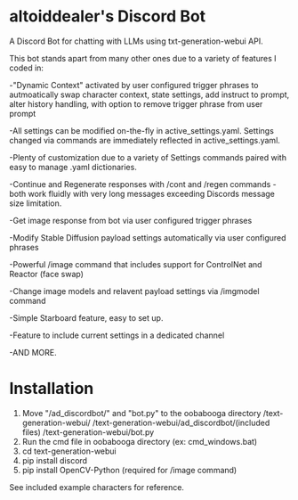 # altoiddealer's Discord Bot

A Discord Bot for chatting with LLMs using txt-generation-webui API.

This bot stands apart from many other ones due to a variety of features I coded in:

-"Dynamic Context" activated by user configured trigger phrases to autmoatically swap character context, state settings, add instruct to prompt, alter history handling, with option to remove trigger phrase from user prompt

-All settings can be modified on-the-fly in active_settings.yaml. Settings changed via commands are immediately reflected in active_settings.yaml.

-Plenty of customization due to a variety of Settings commands paired with easy to manage .yaml dictionaries.

-Continue and Regenerate responses with /cont and /regen commands - both work fluidly with very long messages exceeding Discords message size limitation.

-Get image response from bot via user configured trigger phrases

-Modify Stable Diffusion payload settings automatically via user configured phrases

-Powerful /image command that includes support for ControlNet and Reactor (face swap)

-Change image models and relavent payload settings via /imgmodel command

-Simple Starboard feature, easy to set up.

-Feature to include current settings in a dedicated channel

-AND MORE.

# Installation

1. Move "/ad_discordbot/" and "bot.py" to the oobabooga directory /text-generation-webui/
     /text-generation-webui/ad_discordbot/(included files)
     /text-generation-webui/bot.py
2. Run the cmd file in oobabooga directory (ex: cmd_windows.bat)
3. cd text-generation-webui
4. pip install discord
5. pip install OpenCV-Python (required for /image command)

See included example characters for reference.

